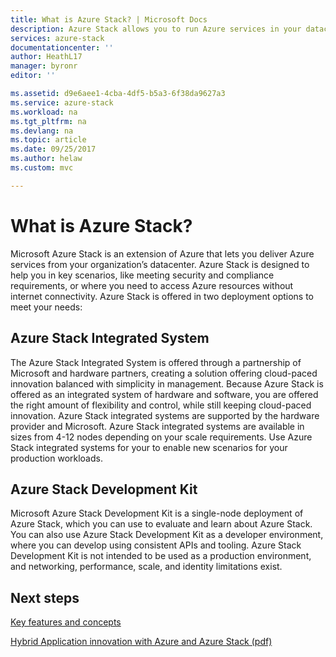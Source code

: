 ```yaml
---
title: What is Azure Stack? | Microsoft Docs
description: Azure Stack allows you to run Azure services in your datacenter.  
services: azure-stack
documentationcenter: ''
author: HeathL17
manager: byronr
editor: ''

ms.assetid: d9e6aee1-4cba-4df5-b5a3-6f38da9627a3
ms.service: azure-stack
ms.workload: na
ms.tgt_pltfrm: na
ms.devlang: na
ms.topic: article
ms.date: 09/25/2017
ms.author: helaw
ms.custom: mvc

---
```

# What is Azure Stack?

Microsoft Azure Stack is an extension of Azure that lets you deliver Azure services from your organization’s datacenter.  Azure Stack is designed to help you in key scenarios, like meeting security and compliance requirements, or where you need to access Azure resources without internet connectivity.  Azure Stack is offered in two deployment options to meet your needs: 

## Azure Stack Integrated System
The Azure Stack Integrated System is offered through a partnership of Microsoft and hardware partners, creating a solution offering cloud-paced innovation balanced with simplicity in management.  Because Azure Stack is offered as an integrated system of hardware and software, you are offered the right amount of flexibility and control, while still keeping cloud-paced innovation.  Azure Stack integrated systems are supported by the hardware provider and Microsoft.  Azure Stack integrated systems are available in sizes from 4-12 nodes depending on your scale requirements. Use Azure Stack integrated systems for your to enable new scenarios for your production workloads.    

## Azure Stack Development Kit
Microsoft Azure Stack Development Kit is a single-node deployment of Azure Stack, which you can use to evaluate and learn about Azure Stack.  You can also use Azure Stack Development Kit as a developer environment, where you can develop using consistent APIs and tooling.  Azure Stack Development Kit is not intended to be used as a production environment, and networking, performance, scale, and identity limitations exist.   


## Next steps
[Key features and concepts](azure-stack-key-features.md)

[Hybrid Application innovation with Azure and Azure Stack (pdf)](https://go.microsoft.com/fwlink/?LinkId=842846&clcid=0x409)

